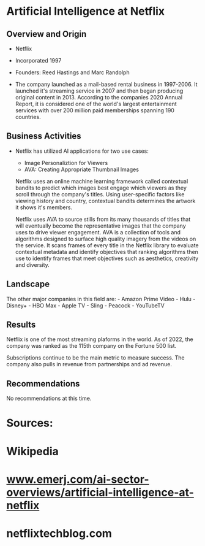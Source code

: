# Artificial Intelligence at Netflix

## Overview and Origin

* Netflix

* Incorporated 1997

* Founders: Reed Hastings and Marc Randolph

* The company launched as a mail-based rental business in 1997-2006.  It launched it's streaming service in 2007 and then began producing original content in 2013.  According to the companies 2020 Annual Report, it is considered one of the world's largest entertainment services with over 200 million paid memberships spanning 190 countries.


## Business Activities

* Netflix has utilized AI applications for two use cases:
    - Image Personaliztion for Viewers
    - AVA: Creating Appropriate Thumbnail Images
    

    Netflix uses an online machine learning framework called contextual bandits to predict which images best engage which viewers as they scroll through the company's titles.  Using user-specific factors like viewing history and country, contextual bandits determines the artwork it shows it's members.  

    Netflix uses AVA to source stills from its many thousands of titles that will eventually become the representative images that the company uses to drive viewer engagement.  AVA is a collection of tools and algorithms designed to surface high quality imagery from the videos on the service.  It scans frames of every title in the Netflix library to evaluate contextual metadata and identify objectives that ranking algorithms then use to identify frames that meet objectives such as aesthetics, creativity and diversity.


## Landscape

 The other major companies in this field are:
    - Amazon Prime Video
    - Hulu
    - Disney+
    - HBO Max
    - Apple TV
    - Sling
    - Peacock
    - YouTubeTV

## Results

  Netflix is one of the most streaming plaforms in the world.  As of 2022, the company was ranked as the 115th company on the Fortune 500 list.  

  Subscriptions continue to be the main metric to measure success. The company also pulls in revenue from partnerships and ad revenue.



## Recommendations

No recommendations at this time.


# Sources:
# Wikipedia
# www.emerj.com/ai-sector-overviews/artificial-intelligence-at-netflix
# netflixtechblog.com